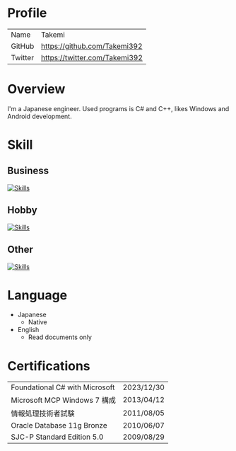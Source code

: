# Profile
| | |
|:--------|:---|
| Name    | Takemi |
| GitHub  | https://github.com/Takemi392 |
| Twitter | https://twitter.com/Takemi392 |

# Overview
I'm a Japanese engineer. Used programs is C# and C++, likes Windows and Android development.

# Skill
## Business
[![Skills](https://skillicons.dev/icons?i=cs,cpp,c,dotnet&theme=dark&perline=8)](https://skillicons.dev)

## Hobby
[![Skills](https://skillicons.dev/icons?i=py,go,html,css,js,jquery,php,java&theme=dark&perline=8)](https://skillicons.dev)

## Other
[![Skills](https://skillicons.dev/icons?i=github,git,visualstudio,vscode,eclipse,wordpress&theme=dark&perline=8)](https://skillicons.dev)

# Language
+ Japanese
  + Native
+ English
  + Read documents only

# Certifications
| | |
|:--------|:---|
| Foundational C# with Microsoft | 2023/12/30 |
| Microsoft MCP Windows 7 構成 | 2013/04/12 |
| 情報処理技術者試験 | 2011/08/05 |
| Oracle Database 11g Bronze | 2010/06/07 |
| SJC-P Standard Edition 5.0 | 2009/08/29 |
